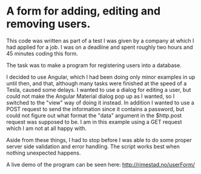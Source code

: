 # A form for adding, editing and removing users.

This code was written as part of a test I was given by a company at which I had applied for a job. I was on a deadline and spent roughly two hours and 45 minutes coding this form.

The task was to make a program for registering users into a database.

I decided to use Angular, which I had been doing only minor examples in up until then, and that, although many tasks were finished at the speed of a Tesla, caused some delays. I wanted to use a dialog for editing a user, but could not make the Angular Material dialog pop up as I wanted, so I switched to the "view" way of doing it instead. In addition I wanted to use a POST request to send the information since it contains a password, but could not figure out what format the "data" argument in the $http.post request was supposed to be. I am in this example using a GET request which I am not at all happy with.

Aside from these things, I had to stop before I was able to do some proper server side validation and error handling. The script works best when nothing unexpected happens.

A live demo of the program can be seen here: http://rimestad.no/userForm/
